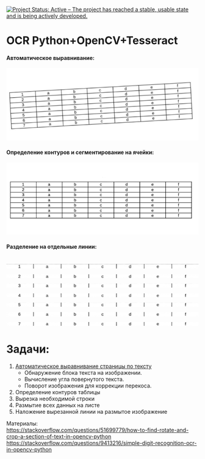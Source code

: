 [![Project Status: Active – The project has reached a stable, usable state and is being actively developed.](https://www.repostatus.org/badges/latest/active.svg)](https://www.repostatus.org/#active)
# OCR Python+OpenCV+Tesseract 

#### Автоматическое выравнивание:  
![alt text](examples/rotated/example7.png)  
#### Определение контуров и сегментирование на ячейки:  
![alt text](examples/example.png)  
#### Разделение на отдельные линии:  
![alt text](examples/cropped/cropped_7.png)
![alt text](examples/cropped/cropped_6.png)
![alt text](examples/cropped/cropped_5.png)
![alt text](examples/cropped/cropped_4.png)
![alt text](examples/cropped/cropped_3.png)
![alt text](examples/cropped/cropped_2.png)
![alt text](examples/cropped/cropped_1.png)  
---

# Задачи:
1. [Автоматическое выравнивание страницы по тексту](https://www.pyimagesearch.com/2017/02/20/text-skew-correction-opencv-python/)
   * Обнаружение блока текста на изображении.
   * Вычисление угла повернутого текста.
   * Поворот изображения для коррекции перекоса.
2. Определение контуров таблицы
3. Вырезка необходимой строки 
4. Размытие всех данных на листе
5. Наложение вырезанной линии на размытое изображение

Материалы:  
https://stackoverflow.com/questions/51699779/how-to-find-rotate-and-crop-a-section-of-text-in-opencv-python  
https://stackoverflow.com/questions/9413216/simple-digit-recognition-ocr-in-opencv-python   

